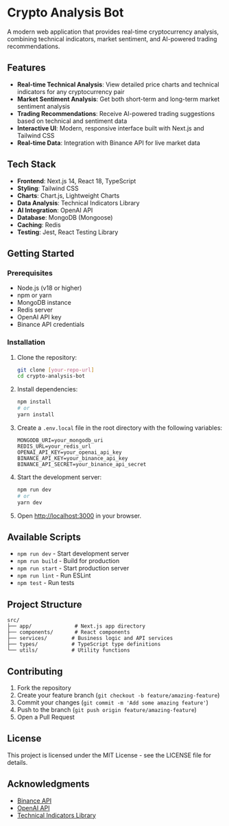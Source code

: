 # Crypto Analysis Bot

A modern web application that provides real-time cryptocurrency analysis, combining technical indicators, market sentiment, and AI-powered trading recommendations.

## Features

- **Real-time Technical Analysis**: View detailed price charts and technical indicators for any cryptocurrency pair
- **Market Sentiment Analysis**: Get both short-term and long-term market sentiment analysis
- **Trading Recommendations**: Receive AI-powered trading suggestions based on technical and sentiment data
- **Interactive UI**: Modern, responsive interface built with Next.js and Tailwind CSS
- **Real-time Data**: Integration with Binance API for live market data

## Tech Stack

- **Frontend**: Next.js 14, React 18, TypeScript
- **Styling**: Tailwind CSS
- **Charts**: Chart.js, Lightweight Charts
- **Data Analysis**: Technical Indicators Library
- **AI Integration**: OpenAI API
- **Database**: MongoDB (Mongoose)
- **Caching**: Redis
- **Testing**: Jest, React Testing Library

## Getting Started

### Prerequisites

- Node.js (v18 or higher)
- npm or yarn
- MongoDB instance
- Redis server
- OpenAI API key
- Binance API credentials

### Installation

1. Clone the repository:
   ```bash
   git clone [your-repo-url]
   cd crypto-analysis-bot
   ```

2. Install dependencies:
   ```bash
   npm install
   # or
   yarn install
   ```

3. Create a `.env.local` file in the root directory with the following variables:
   ```
   MONGODB_URI=your_mongodb_uri
   REDIS_URL=your_redis_url
   OPENAI_API_KEY=your_openai_api_key
   BINANCE_API_KEY=your_binance_api_key
   BINANCE_API_SECRET=your_binance_api_secret
   ```

4. Start the development server:
   ```bash
   npm run dev
   # or
   yarn dev
   ```

5. Open [http://localhost:3000](http://localhost:3000) in your browser.

## Available Scripts

- `npm run dev` - Start development server
- `npm run build` - Build for production
- `npm run start` - Start production server
- `npm run lint` - Run ESLint
- `npm test` - Run tests

## Project Structure

```
src/
├── app/              # Next.js app directory
├── components/       # React components
├── services/        # Business logic and API services
├── types/           # TypeScript type definitions
└── utils/           # Utility functions
```

## Contributing

1. Fork the repository
2. Create your feature branch (`git checkout -b feature/amazing-feature`)
3. Commit your changes (`git commit -m 'Add some amazing feature'`)
4. Push to the branch (`git push origin feature/amazing-feature`)
5. Open a Pull Request

## License

This project is licensed under the MIT License - see the LICENSE file for details.

## Acknowledgments

- [Binance API](https://binance-docs.github.io/apidocs/)
- [OpenAI API](https://openai.com/api/)
- [Technical Indicators Library](https://github.com/anandanand84/technicalindicators)
